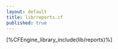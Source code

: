 ```yaml
---
layout: default
title: lib/reports.cf
published: true
---
```


[%CFEngine_library_include(lib/reports)%]
